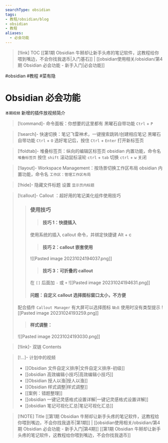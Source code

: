 ```yaml
---
searchType: obsidian
tags: 
- 教程/obsidian/blog
- obsidian
- 教程
aliases:
  - 必会功能
---
```

> [!link] TOC
> [[第1期 Obsidian 牛掰却让新手头疼的笔记软件，这教程给你喂到嘴边，不会你找我退币|入门基石]] | [[obsidian使用相关/obsidian/第4期 Obsidian 必会功能 - 新手入门|必会功能]]
 
#obsidian #教程 #菜有隐 
# Obsidian 必会功能



`本期视频` 新增的插件放视频简介

> [!command]- 命令面板：你想要的这里都有
> 黑曜石自带功能 `Ctrl` + `P`

> [!search]- 快速切换：笔记飞雷神术，一键搜索跳转/创建相应笔记
> 黑曜石自带功能 `Ctrl` + `O`
> 选好笔记后，按住 `Ctrl` + `Enter` 打开新标签页

> [!foldtab]- 堆叠标签页：纵向的编辑区标签页
> obsidian 内置功能，命令名 `堆叠标签页`
> 按住 `shift` 滚动鼠标滚轮
> `ctrl` + `tab` 切换
> `ctrl` + `w` 关闭

> [!layout]- Workspace Management：按场景切换工作区布局
> obsidian 内置功能，命令名 `工作区：管理工作区布局`

> [!hide]- 隐藏文件标题
> 设置 `显示页内标题` 

> [!callout]- Callout ：超好用的笔记美化组件使用技巧
>> ### 使用技巧
>>> #### 技巧 1：快捷插入
>>使用系统的插入 callout 命令，并绑定快捷键 Alt + c
>>
>>> #### 技巧 2：callout 嵌套使用
>> ![[Pasted image 20231024194037.png]]
>>
>>> #### 技巧 3：可折叠的 callout
>> 在 `[]` 后面加 `-` 或 `+`
>>![[Pasted image 20231024194631.png]]
>>
>> #### 问题：自定义 callout 选择图标窗口太小，不方便
> 配合插件 `Callout Manager` 有大屏可以选择图标
> `缺点` 使用时没有类型提示
> ![[Pasted image 20231024193259.png]]
>
>> #### 样式调整：
> ![[Pasted image 20231024193030.png]]

> [!link]- 双链
> Contents

> [!...]- 计划中的视频
> - [[Obsidian 文件自定义排序|文件自定义排序-初级]]
> - [[obsidian 高效编辑小技巧|高效编辑小技巧]]
> - [[Obsidian 授人以渔|授人以渔]]
> - [[Obsidian 样式调整|样式调整]]
> - [[案例：错题整理]]
> - [[obsidian 一键记灵感格式设置详解|一键记灵感格式设置详解]]
> - [[obsidian 笔记可视化汇总|笔记可视化汇总]]


> [!NOTE] Title
> [[第1期 Obsidian 牛掰却让新手头疼的笔记软件，这教程给你喂到嘴边，不会你找我退币|第1期]] | [[obsidian使用相关/obsidian/第4期 Obsidian 必会功能 - 新手入门|第4期]]
[[第1期 Obsidian 牛掰却让新手头疼的笔记软件，这教程给你喂到嘴边，不会你找我退币]]
